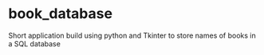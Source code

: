 # book_database
Short application build using python and Tkinter to store names of books in a SQL database
